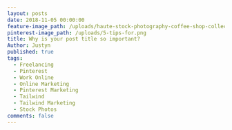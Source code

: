 ```yaml
---
layout: posts
date: 2018-11-05 00:00:00
feature-image_path: /uploads/haute-stock-photography-coffee-shop-collection-final-22.jpg
pinterest-image_path: /uploads/5-tips-for.png
title: Why is your post title so important?
Author: Justyn
published: true
tags:
  - Freelancing
  - Pinterest
  - Work Online
  - Online Marketing
  - Pinterest Marketing
  - Tailwind
  - Tailwind Marketing
  - Stock Photos
comments: false
---
```

